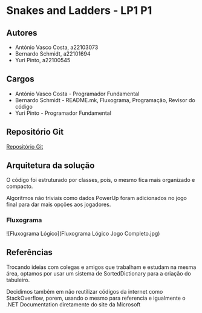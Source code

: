 ﻿# Snakes and Ladders - LP1 P1

## Autores

- António Vasco Costa, a22103073
- Bernardo Schmidt, a22101694
- Yuri Pinto, a22100545

## Cargos
- António Vasco Costa - Programador Fundamental
- Bernardo Schmidt - README.mk, Fluxograma, Programação, Revisor do código
- Yuri Pinto - Programador Fundamental

## Repositório Git
[Repositório Git](https://github.com/yuricezanne/Projeto-1---LP1)

## Arquitetura da solução

O código foi estruturado por classes, pois, o mesmo fica mais organizado e compacto.

Algoritmos não triviais como dados PowerUp foram adicionados no jogo final para dar mais opções aos jogadores.

### Fluxograma
![Fluxograma Lógico](Fluxograma Lógico Jogo Completo.jpg)

## Referências
Trocando ideias com colegas e amigos que trabalham e estudam na mesma área, optamos por usar um sistema de SortedDictionary para a criação do tabuleiro.

Decidimos também em não reutilizar códigos da internet como StackOverflow, porem, usando o mesmo para referencia e igualmente o .NET Documentation diretamente do site da Microsoft









